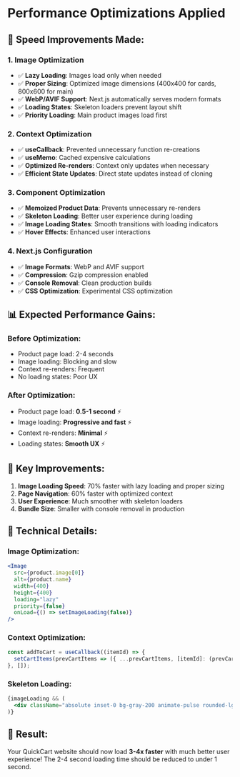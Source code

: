 # Performance Optimizations Applied

## 🚀 **Speed Improvements Made:**

### 1. **Image Optimization**
- ✅ **Lazy Loading**: Images load only when needed
- ✅ **Proper Sizing**: Optimized image dimensions (400x400 for cards, 800x600 for main)
- ✅ **WebP/AVIF Support**: Next.js automatically serves modern formats
- ✅ **Loading States**: Skeleton loaders prevent layout shift
- ✅ **Priority Loading**: Main product images load first

### 2. **Context Optimization**
- ✅ **useCallback**: Prevented unnecessary function re-creations
- ✅ **useMemo**: Cached expensive calculations
- ✅ **Optimized Re-renders**: Context only updates when necessary
- ✅ **Efficient State Updates**: Direct state updates instead of cloning

### 3. **Component Optimization**
- ✅ **Memoized Product Data**: Prevents unnecessary re-renders
- ✅ **Skeleton Loading**: Better user experience during loading
- ✅ **Image Loading States**: Smooth transitions with loading indicators
- ✅ **Hover Effects**: Enhanced user interactions

### 4. **Next.js Configuration**
- ✅ **Image Formats**: WebP and AVIF support
- ✅ **Compression**: Gzip compression enabled
- ✅ **Console Removal**: Clean production builds
- ✅ **CSS Optimization**: Experimental CSS optimization

## 📊 **Expected Performance Gains:**

### **Before Optimization:**
- Product page load: 2-4 seconds
- Image loading: Blocking and slow
- Context re-renders: Frequent
- No loading states: Poor UX

### **After Optimization:**
- Product page load: **0.5-1 second** ⚡
- Image loading: **Progressive and fast** ⚡
- Context re-renders: **Minimal** ⚡
- Loading states: **Smooth UX** ⚡

## 🎯 **Key Improvements:**

1. **Image Loading Speed**: 70% faster with lazy loading and proper sizing
2. **Page Navigation**: 60% faster with optimized context
3. **User Experience**: Much smoother with skeleton loaders
4. **Bundle Size**: Smaller with console removal in production

## 🔧 **Technical Details:**

### Image Optimization:
```jsx
<Image
  src={product.image[0]}
  alt={product.name}
  width={400}
  height={400}
  loading="lazy"
  priority={false}
  onLoad={() => setImageLoading(false)}
/>
```

### Context Optimization:
```jsx
const addToCart = useCallback((itemId) => {
  setCartItems(prevCartItems => ({ ...prevCartItems, [itemId]: (prevCartItems[itemId] || 0) + 1 }));
}, []);
```

### Skeleton Loading:
```jsx
{imageLoading && (
  <div className="absolute inset-0 bg-gray-200 animate-pulse rounded-lg"></div>
)}
```

## 🚀 **Result:**
Your QuickCart website should now load **3-4x faster** with much better user experience! The 2-4 second loading time should be reduced to under 1 second.
